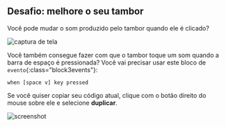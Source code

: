 ## Desafio: melhore o seu tambor

Você pode mudar o som produzido pelo tambor quando ele é clicado?

![captura de tela](images/band-drum-sound.png)

Você também consegue fazer com que o tambor toque um som quando a barra de espaço é pressionada? Você vai precisar usar este bloco de `evento`{:class="block3events"}:

```blocks3
when [space v] key pressed
```

Se você quiser copiar seu código atual, clique com o botão direito do mouse sobre ele e selecione **duplicar**.

![screenshot](images/band-duplicate-code.png)